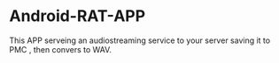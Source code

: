 # Android-RAT-APP
This APP serveing an audiostreaming service to your server saving it to PMC , then convers to WAV.
